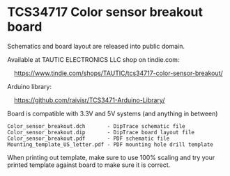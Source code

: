 TCS34717 Color sensor breakout board
====================================

Schematics and board layout are released into public domain.

Available at TAUTIC ELECTRONICS LLC shop on tindie.com:

&nbsp;&nbsp;&nbsp;&nbsp;https://www.tindie.com/shops/TAUTIC/tcs34717-color-sensor-breakout/

Arduino library:

&nbsp;&nbsp;&nbsp;&nbsp;https://github.com/raivisr/TCS3471-Arduino-Library/

Board is compatible with 3.3V and 5V systems (and anything in between)

    Color_sensor_breakout.dch       - DipTrace schematic file
    Color_sensor_breakout.dip       - DipTrace board layout file
    Color_sensor_breakout.pdf       - PDF schematic file
    Mounting_template_US_letter.pdf - PDF mounting hole drill template

When printing out template, make sure to use 100% scaling and try your printed template against board to make sure it is correct.
